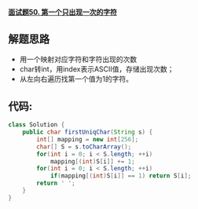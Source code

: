 #### [面试题50. 第一个只出现一次的字符](https://leetcode-cn.com/problems/di-yi-ge-zhi-chu-xian-yi-ci-de-zi-fu-lcof/)

## 解题思路

* 用一个映射对应字符和字符出现的次数
* char转int，用index表示ASCII值，存储出现次数；
* 从左向右遍历找第一个值为1的字符。

## 代码:

```java
class Solution {
    public char firstUniqChar(String s) {
        int[] mapping = new int[256];
        char[] S = s.toCharArray();
        for(int i = 0; i < S.length; ++i) 
            mapping[(int)S[i]] += 1;
        for(int i = 0; i < S.length; ++i) 
            if(mapping[(int)S[i]] == 1) return S[i];
        return ' ';
    }
}
```



